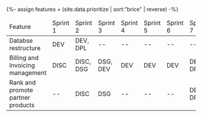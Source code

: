{%- assign features = (site.data.prioritize  | sort:"brice" | reverse) -%}
<table>
    <thead>
        <td>Feature</td>
        <td>Sprint 1</td>
        <td>Sprint 2</td>
        <td>Sprint 3</td>
        <td>Sprint 4</td>
        <td>Sprint 5</td>
        <td>Sprint 6</td>
        <td>Sprint 7</td>
    </thead>
    <tbody>
        <tr>
            <td>Databse restructure</td>
            <td>DEV</td>
            <td>DEV, DPL </td>
            <td>--</td>
            <td>--</td>
            <td>--</td>
            <td>--</td>
            <td>--</td>
        </tr>
        <tr>
            <td>Billing and Invoicing management</td>
            <td>DISC</td>
            <td>DISC, DSG</td>
            <td>DSG, DEV </td>
            <td>DEV</td>
            <td>DEV</td>
            <td>DEV</td>
            <td>DEV, DPL </td>
        </tr>
        <tr>
            <td>Rank and promote partner products</td>
            <td>--</td>
            <td>DISC </td>
            <td>DSG</td>
            <td>--</td>
            <td>--</td>
            <td>--</td>
            <td>DEV, DPL </td>
        </tr>
    </tbody>
</table>

